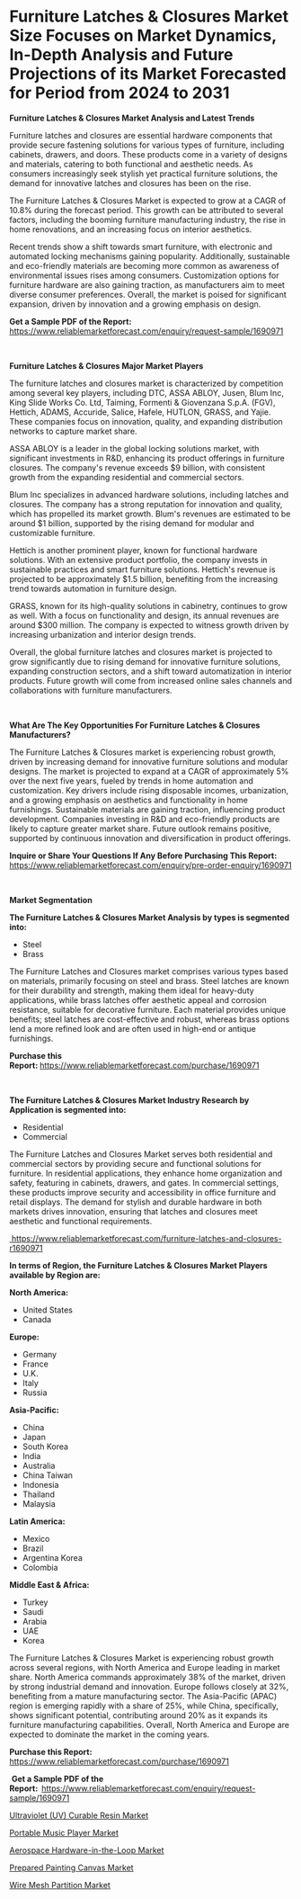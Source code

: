 <p><h1>Furniture Latches & Closures Market Size Focuses on Market Dynamics, In-Depth Analysis and Future Projections of its Market Forecasted for Period from 2024 to 2031</h1></p><p><strong>Furniture Latches & Closures Market Analysis and Latest Trends</strong></p>
<p><p>Furniture latches and closures are essential hardware components that provide secure fastening solutions for various types of furniture, including cabinets, drawers, and doors. These products come in a variety of designs and materials, catering to both functional and aesthetic needs. As consumers increasingly seek stylish yet practical furniture solutions, the demand for innovative latches and closures has been on the rise.</p><p>The Furniture Latches & Closures Market is expected to grow at a CAGR of 10.8% during the forecast period. This growth can be attributed to several factors, including the booming furniture manufacturing industry, the rise in home renovations, and an increasing focus on interior aesthetics. </p><p>Recent trends show a shift towards smart furniture, with electronic and automated locking mechanisms gaining popularity. Additionally, sustainable and eco-friendly materials are becoming more common as awareness of environmental issues rises among consumers. Customization options for furniture hardware are also gaining traction, as manufacturers aim to meet diverse consumer preferences. Overall, the market is poised for significant expansion, driven by innovation and a growing emphasis on design.</p></p>
<p><strong>Get a Sample PDF of the Report:&nbsp;</strong> <a href="https://www.reliablemarketforecast.com/enquiry/request-sample/1690971?utm_campaign=1437&utm_medium=2&utm_source=Github&utm_content=ia&utm_term=17102024&utm_id=furniture-latches-closures">https://www.reliablemarketforecast.com/enquiry/request-sample/1690971</a></p>
<p>&nbsp;</p>
<p><strong>Furniture Latches & Closures Major Market Players</strong></p>
<p><p>The furniture latches and closures market is characterized by competition among several key players, including DTC, ASSA ABLOY, Jusen, Blum Inc, King Slide Works Co. Ltd, Taiming, Formenti & Giovenzana S.p.A. (FGV), Hettich, ADAMS, Accuride, Salice, Hafele, HUTLON, GRASS, and Yajie. These companies focus on innovation, quality, and expanding distribution networks to capture market share.</p><p>ASSA ABLOY is a leader in the global locking solutions market, with significant investments in R&D, enhancing its product offerings in furniture closures. The company's revenue exceeds $9 billion, with consistent growth from the expanding residential and commercial sectors.</p><p>Blum Inc specializes in advanced hardware solutions, including latches and closures. The company has a strong reputation for innovation and quality, which has propelled its market growth. Blum's revenues are estimated to be around $1 billion, supported by the rising demand for modular and customizable furniture.</p><p>Hettich is another prominent player, known for functional hardware solutions. With an extensive product portfolio, the company invests in sustainable practices and smart furniture solutions. Hettich's revenue is projected to be approximately $1.5 billion, benefiting from the increasing trend towards automation in furniture design.</p><p>GRASS, known for its high-quality solutions in cabinetry, continues to grow as well. With a focus on functionality and design, its annual revenues are around $300 million. The company is expected to witness growth driven by increasing urbanization and interior design trends.</p><p>Overall, the global furniture latches and closures market is projected to grow significantly due to rising demand for innovative furniture solutions, expanding construction sectors, and a shift toward automatization in interior products. Future growth will come from increased online sales channels and collaborations with furniture manufacturers.</p></p>
<p>&nbsp;</p>
<p><strong>What Are The Key Opportunities For Furniture Latches & Closures Manufacturers?</strong></p>
<p><p>The Furniture Latches & Closures market is experiencing robust growth, driven by increasing demand for innovative furniture solutions and modular designs. The market is projected to expand at a CAGR of approximately 5% over the next five years, fueled by trends in home automation and customization. Key drivers include rising disposable incomes, urbanization, and a growing emphasis on aesthetics and functionality in home furnishings. Sustainable materials are gaining traction, influencing product development. Companies investing in R&D and eco-friendly products are likely to capture greater market share. Future outlook remains positive, supported by continuous innovation and diversification in product offerings.</p></p>
<p><strong>Inquire or Share Your Questions If Any Before Purchasing This Report:</strong> <a href="https://www.reliablemarketforecast.com/enquiry/pre-order-enquiry/1690971?utm_campaign=1437&utm_medium=2&utm_source=Github&utm_content=ia&utm_term=17102024&utm_id=furniture-latches-closures">https://www.reliablemarketforecast.com/enquiry/pre-order-enquiry/1690971</a></p>
<p>&nbsp;</p>
<p><strong>Market Segmentation</strong></p>
<p><strong>The Furniture Latches & Closures Market Analysis by types is segmented into:</strong></p>
<p><ul><li>Steel</li><li>Brass</li></ul></p>
<p><p>The Furniture Latches and Closures market comprises various types based on materials, primarily focusing on steel and brass. Steel latches are known for their durability and strength, making them ideal for heavy-duty applications, while brass latches offer aesthetic appeal and corrosion resistance, suitable for decorative furniture. Each material provides unique benefits; steel latches are cost-effective and robust, whereas brass options lend a more refined look and are often used in high-end or antique furnishings.</p></p>
<p><strong>Purchase this Report:&nbsp;</strong><a href="https://www.reliablemarketforecast.com/purchase/1690971?utm_campaign=1437&utm_medium=2&utm_source=Github&utm_content=ia&utm_term=17102024&utm_id=furniture-latches-closures">https://www.reliablemarketforecast.com/purchase/1690971</a></p>
<p>&nbsp;</p>
<p><strong>The Furniture Latches & Closures Market Industry Research by Application is segmented into:</strong></p>
<p><ul><li>Residential</li><li>Commercial</li></ul></p>
<p><p>The Furniture Latches and Closures Market serves both residential and commercial sectors by providing secure and functional solutions for furniture. In residential applications, they enhance home organization and safety, featuring in cabinets, drawers, and gates. In commercial settings, these products improve security and accessibility in office furniture and retail displays. The demand for stylish and durable hardware in both markets drives innovation, ensuring that latches and closures meet aesthetic and functional requirements.</p></p>
<p><a href="https://www.reliablemarketforecast.com/furniture-latches-and-closures-r1690971?utm_campaign=1437&utm_medium=2&utm_source=Github&utm_content=ia&utm_term=17102024&utm_id=furniture-latches-closures">&nbsp;https://www.reliablemarketforecast.com/furniture-latches-and-closures-r1690971</a></p>
<p><strong>In terms of Region, the Furniture Latches & Closures Market Players available by Region are:</strong></p>
<p>
    <p> <strong> North America: </strong>
        <ul>
            <li>United States</li>
            <li>Canada</li>
        </ul>
        </p> 
    <p> <strong> Europe: </strong>
        <ul>
            <li>Germany</li>
            <li>France</li>
            <li>U.K.</li>
            <li>Italy</li>
            <li>Russia</li>
        </ul>
        </p> 
    <p> <strong> Asia-Pacific: </strong>
        <ul>
            <li>China</li>
            <li>Japan</li>
            <li>South Korea</li>
            <li>India</li>
            <li>Australia</li>
            <li>China Taiwan</li>
            <li>Indonesia</li>
            <li>Thailand</li>
            <li>Malaysia</li>
        </ul>
        </p> 
    <p> <strong> Latin America: </strong>
        <ul>
            <li>Mexico</li>
            <li>Brazil</li>
            <li>Argentina Korea</li>
            <li>Colombia</li>
        </ul>
        </p> 
    <p> <strong> Middle East & Africa: </strong>
        <ul>
            <li>Turkey</li>
            <li>Saudi</li>
            <li>Arabia</li>
            <li>UAE</li>
            <li>Korea</li>
        </ul>
    </p>
    </p>
<p><p>The Furniture Latches & Closures Market is experiencing robust growth across several regions, with North America and Europe leading in market share. North America commands approximately 38% of the market, driven by strong industrial demand and innovation. Europe follows closely at 32%, benefiting from a mature manufacturing sector. The Asia-Pacific (APAC) region is emerging rapidly with a share of 25%, while China, specifically, shows significant potential, contributing around 20% as it expands its furniture manufacturing capabilities. Overall, North America and Europe are expected to dominate the market in the coming years.</p></p>
<p><strong>Purchase this Report: </strong><a href="https://www.reliablemarketforecast.com/purchase/1690971?utm_campaign=1437&utm_medium=2&utm_source=Github&utm_content=ia&utm_term=17102024&utm_id=furniture-latches-closures">https://www.reliablemarketforecast.com/purchase/1690971</a></p>
<p>&nbsp;<strong>Get a Sample PDF of the Report:&nbsp;&nbsp;</strong><a href="https://www.reliablemarketforecast.com/enquiry/request-sample/1690971?utm_campaign=1437&utm_medium=2&utm_source=Github&utm_content=ia&utm_term=17102024&utm_id=furniture-latches-closures">https://www.reliablemarketforecast.com/enquiry/request-sample/1690971</a></p>
<p><strong></strong></p>
<p><p><a href="https://github.com/allamcryd/Market-Research-Report-List-1/blob/main/ultraviolet-uv-curable-resin-market.md?utm_campaign=1437&utm_medium=2&utm_source=Github&utm_content=ia&utm_term=17102024&utm_id=furniture-latches-closures">Ultraviolet (UV) Curable Resin Market</a></p><p><a href="https://www.linkedin.com/pulse/emerging-technologies-reshaping-portable-music-player-sxzoc?utm_campaign=1437&utm_medium=2&utm_source=Github&utm_content=ia&utm_term=17102024&utm_id=furniture-latches-closures">Portable Music Player Market</a></p><p><a href="https://github.com/ton043knutt/Market-Research-Report-List-1/blob/main/aerospace-hardware-in-the-loop-market.md?utm_campaign=1437&utm_medium=2&utm_source=Github&utm_content=ia&utm_term=17102024&utm_id=furniture-latches-closures">Aerospace Hardware-in-the-Loop Market</a></p><p><a href="https://www.linkedin.com/pulse/exploring-prepared-painting-canvas-market-dynamics-global-8l75c?utm_campaign=1437&utm_medium=2&utm_source=Github&utm_content=ia&utm_term=17102024&utm_id=furniture-latches-closures">Prepared Painting Canvas Market</a></p><p><a href="https://issuu.com/reportprime-2/docs/wire-mesh-partition-market-size-203_a018c69c0bf0c1?utm_campaign=1437&utm_medium=2&utm_source=Github&utm_content=ia&utm_term=17102024&utm_id=furniture-latches-closures">Wire Mesh Partition Market</a></p></p>